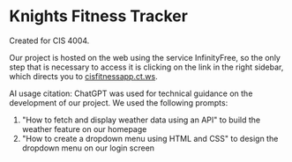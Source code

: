 # Knights Fitness Tracker
Created for CIS 4004.

Our project is hosted on the web using the service InfinityFree, so the only step that is necessary to access it is clicking on the link in the right sidebar, which directs you to [cisfitnessapp.ct.ws](cisfitnessapp.ct.ws).

AI usage citation: ChatGPT was used for technical guidance on the development of our project. We used the following prompts:

1. "How to fetch and display weather data using an API" to build the weather feature on our homepage
2. "How to create a dropdown menu using HTML and CSS" to design the dropdown menu on our login screen
